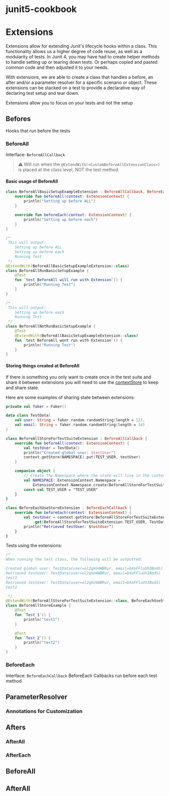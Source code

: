 # junit5-cookbook

# Extensions
Extensions allow for extending Junit's lifecycle hooks within a class. 
This functionality allows us a higher degree of code reuse, as well as a modularity of tests. 
In Junit 4, you may have had to create helper methods to handle setting up or tearing down tests. 
Or perhaps copied and pasted common code and then adjusted it to your needs. 

With extensions, we are able to create a class that handles a before, an after and/or a parameter resolver for a specific scenario or object.
These extensions can be stacked on a test to provide a declarative way of declaring test setup and tear down.

Extensions allow you to focus on your tests and not the setup
## Befores
Hooks that run before the tests
### BeforeAll
Interface: `BeforeAllCallback`
> ⚠️ Will run when the `@ExtendWith(<CustomBeforeAllExtensionClass>)` is placed at the class level, NOT the test method.

#### Basic usage of BeforeAll
```kotlin
class BeforeAllBasicSetupExampleExtension : BeforeAllCallback, BeforeEachCallback {
    override fun beforeAll(context: ExtensionContext) {
        println("Setting up before ALL")
    }

    override fun beforeEach(context: ExtensionContext) {
        println("Setting up before each")
    }
}

/*
 This will output: 
    Setting up before ALL
    Setting up before each
    Running Test
 */
@ExtendWith(BeforeAllBasicSetupExampleExtension::class)
class BeforeAllRunBasicSetupExample {
    @Test
    fun `test BeforeAll will run with Extension`() {
        println("Running Test")
    }
}

/*
 This will output: 
    Setting up before each
    Running Test
 */
class BeforeAllNotRunBasicSetupExample {
    @Test
    @ExtendWith(BeforeAllBasicSetupExampleExtension::class)
    fun `test BeforeAll wont run with Extension`() {
        println("Running Test")
    }
}
```
#### Storing things created at BeforeAll
If there is something you only want to create once in the test suite and share it between extensions you will 
need to use the [contextStore](https://junit.org/junit5/docs/current/user-guide/#extensions-keeping-state) to keep and 
share state.



Here are some examples of sharing state between extensions:
```kotlin
private val faker = Faker()

data class TestData(
    val user: String = faker.random.randomString(length = 12),
    val email: String = faker.random.randomString(length = 14)
)

class BeforeAllStoreForTestSuiteExtension : BeforeAllCallback {
    override fun beforeAll(context: ExtensionContext) {
        val testUser = TestData()
        println("Created global user: $testUser")
        context.getStore(NAMESPACE).put(TEST_USER, testUser)
    }

    companion object {
        // Create the Namespace where the state will live in the context
        val NAMESPACE: ExtensionContext.Namespace =
            ExtensionContext.Namespace.create(BeforeAllStoreForTestSuiteExtension::class)
        const val TEST_USER = "TEST_USER"
    }
}

class BeforeEachUseStoreExtension : BeforeEachCallback {
    override fun beforeEach(context: ExtensionContext) {
        val testUser = context.getStore(BeforeAllStoreForTestSuiteExtension.NAMESPACE)
            .get(BeforeAllStoreForTestSuiteExtension.TEST_USER, TestData::class.java)
        println("Retrieved testUser: $testUser")
    }
}
```

Tests using the extensions:
```kotlin
/*
When running the test class, the following will be outputted:

Created global user: TestData(user=ol2qkU4WBRur, email=bXoFFluUh3BodS)
Retrieved testUser: TestData(user=ol2qkU4WBRur, email=bXoFFluUh3BodS)
test1
Retrieved testUser: TestData(user=ol2qkU4WBRur, email=bXoFFluUh3BodS)
test2

 */
@ExtendWith(BeforeAllStoreForTestSuiteExtension::class, BeforeEachUseStoreExtension::class)
class BeforeAllStoreExample {
    @Test
    fun `Test 1`() {
        println("test1")
    }

    @Test
    fun `Test 2`() {
        println("test2")
    }
}
```
### BeforeEach
Interface: `BeforeEachCallback`
BeforeEach Callbacks run before each test method.

## ParameterResolver
### Annotations for Customization
## Afters
### AfterAll
### AfterEach
## BeforeAll
## AfterAll
